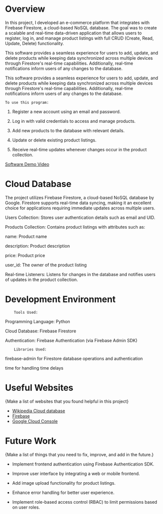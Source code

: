 # Overview

In this project, I developed an e-commerce platform that integrates with Firebase Firestore, a cloud-based NoSQL database. The goal was to create a scalable and real-time data-driven application that allows users to register, log in, and manage product listings with full CRUD (Create, Read, Update, Delete) functionality.

This software provides a seamless experience for users to add, update, and delete products while keeping data synchronized across multiple devices through Firestore's real-time capabilities. Additionally, real-time notifications inform users of any changes to the database.

This software provides a seamless experience for users to add, update, and delete products while keeping data synchronized across multiple devices through Firestore's real-time capabilities. Additionally, real-time notifications inform users of any changes to the database.

    To use this program:

1. Register a new account using an email and password.

2. Log in with valid credentials to access and manage products.

3. Add new products to the database with relevant details.

4. Update or delete existing product listings.

5. Receive real-time updates whenever changes occur in the product collection.

[Software Demo Video](https://youtu.be/80dL73KdJWU)

# Cloud Database

The project utilizes Firebase Firestore, a cloud-based NoSQL database by Google. Firestore supports real-time data syncing, making it an excellent choice for applications requiring immediate updates across multiple users.

Users Collection: Stores user authentication details such as email and UID.

Products Collection: Contains product listings with attributes such as:

name: Product name

description: Product description

price: Product price

user_id: The owner of the product listing

Real-time Listeners: Listens for changes in the database and notifies users of updates in the product collection.

# Development Environment

        Tools Used:

Programming Language: Python

Cloud Database: Firebase Firestore

Authentication: Firebase Authentication (via Firebase Admin SDK)

        Libraries Used:

firebase-admin for Firestore database operations and authentication

time for handling time delays

# Useful Websites

{Make a list of websites that you found helpful in this project}

- [Wikipedia Cloud database](https://en.wikipedia.org/wiki/Cloud_database)
- [Firebase](https://www.youtube.com/watch?v=v_hR4K4auoQ&list=PLl-K7zZEsYLluG5MCVEzXAQ7ACZBCuZgZ)
- [Google Cloud Console](https://console.cloud.google.com/welcome?invt=Abtx3w&project=commanding-fact-450907-e8)

# Future Work

{Make a list of things that you need to fix, improve, and add in the future.}

- Implement frontend authentication using Firebase Authentication SDK.

- Improve user interface by integrating a web or mobile frontend.

- Add image upload functionality for product listings.

- Enhance error handling for better user experience.

- Implement role-based access control (RBAC) to limit permissions based on user roles.